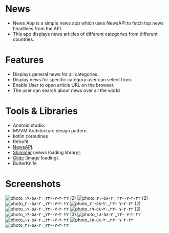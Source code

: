 # News
- News App is a simple news app which uses NewsAPI to fetch top news headlines from the API.
- This app displays news articles of different categories from different countries.

# Features
- Displays general news for all categories.
- Display news for specific category user can select from.
- Enable User to open article URL on the browser.
- The user can search about news over all the world


# Tools & Libraries
- Android studio.
- MVVM Architecture design pattern.
- kotlin coroutines
- Retrofit
- <a href="https://newsapi.org/">NewsAPI</a>.
- <a href="https://github.com/facebook/shimmer-android">Shimmer</a> (views loading library).
- <a href="https://github.com/bumptech/glide">Glide</a> (image loading).
- ButterKnife

# Screenshots
![photo_٢٠٢٢-٠٧-٢٣_٢٠-٥٨-١٩ (2)](https://user-images.githubusercontent.com/55184522/180619370-c0a495e5-5b10-4e24-8de1-3d8daaee1bb4.jpg)
![photo_٢٠٢٢-٠٧-٢٣_٢٠-٥٨-٢١ (2)](https://user-images.githubusercontent.com/55184522/180619376-0b68150e-33e9-4061-8fda-d44c32cc0a97.jpg)
![photo_٢٠٢٢-٠٧-٢٣_٢٠-٥٨-٢٠](https://user-images.githubusercontent.com/55184522/180619379-4575992f-53c2-47e3-b50f-cdef9fa56734.jpg)
![photo_٢٠٢٢-٠٧-٢٣_٢٠-٥٨-٢٠ (2)](https://user-images.githubusercontent.com/55184522/180619383-162a71f8-6f81-4d85-80ac-9e8b9f363fdf.jpg)
![photo_٢٠٢٢-٠٧-٢٣_٢٠-٥٨-١٩](https://user-images.githubusercontent.com/55184522/180619384-2dfa33bb-5ac0-426d-8647-250e90838a33.jpg)
![photo_٢٠٢٢-٠٧-٢٣_٢٠-٥٨-١٩ (2)](https://user-images.githubusercontent.com/55184522/180619385-d9c5447b-77fa-433c-90e1-402051997c4a.jpg)
![photo_٢٠٢٢-٠٧-٢٣_٢٠-٥٨-١٩ (3)](https://user-images.githubusercontent.com/55184522/180619387-0c366922-4330-46fd-a112-fc4dfedc02e9.jpg)
![photo_٢٠٢٢-٠٧-٢٣_٢٠-٥٨-١٨](https://user-images.githubusercontent.com/55184522/180619388-3e50b66c-01b7-4dfd-852c-0136faec88b4.jpg)
![photo_٢٠٢٢-٠٧-٢٣_٢٠-٥٨-١٧](https://user-images.githubusercontent.com/55184522/180619389-4f6c4730-e841-45e9-b697-9e1352a78abf.jpg)
![photo_٢٠٢٢-٠٧-٢٣_٢٠-٥٨-١٥](https://user-images.githubusercontent.com/55184522/180619391-924db8ac-0ab6-4d4f-813f-f82629a7c581.jpg)
![photo_٢٠٢٢-٠٧-٢٣_٢٠-٥٨-٢١](https://user-images.githubusercontent.com/55184522/180619393-3d9fc4fe-0bb2-436a-8232-1dc226044ae3.jpg)
